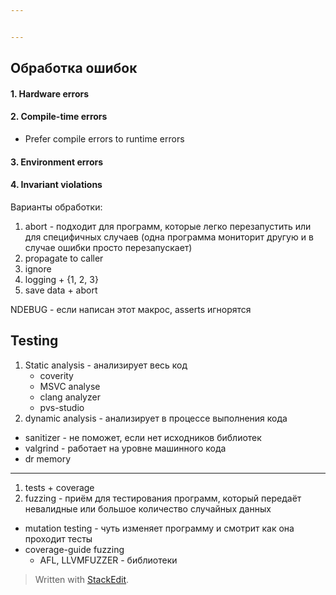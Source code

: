 ```yaml
---


---
```


<h2 id="обработка-ошибок">Обработка ошибок</h2>
<h4 id="hardware-errors">1. Hardware errors</h4>
<h4 id="compile-time-errors">2. Compile-time errors</h4>
<ul>
<li>Prefer compile errors to runtime errors</li>
</ul>
<h4 id="environment-errors">3. Environment errors</h4>
<h4 id="invariant-violations">4. Invariant violations</h4>
<p>Варианты обработки:</p>
<ol>
<li>abort - подходит для программ, которые легко перезапустить или для специфичных случаев (одна программа мониторит другую и в случае ошибки просто перезапускает)</li>
<li>propagate to caller</li>
<li>ignore</li>
<li>logging + {1, 2, 3}</li>
<li>save data + abort</li>
</ol>
<p>NDEBUG - если написан этот макрос, asserts игнорятся</p>
<h2 id="testing">Testing</h2>
<ol>
<li>Static analysis - анализирует весь код
<ul>
<li>coverity</li>
<li>MSVC analyse</li>
<li>clang analyzer</li>
<li>pvs-studio</li>
</ul>
</li>
<li>dynamic analysis - анализирует в процессе выполнения кода</li>
</ol>
<ul>
<li>sanitizer - не поможет, если нет исходников библиотек</li>
<li>valgrind - работает на уровне машинного кода</li>
<li>dr memory</li>
</ul>
<hr>
<ol>
<li>tests + coverage</li>
<li>fuzzing - приём для тестирования программ, который передаёт невалидные или большое количество случайных данных</li>
</ol>
<ul>
<li>mutation testing - чуть изменяет программу и смотрит как она проходит тесты</li>
<li>coverage-guide fuzzing
<ul>
<li>AFL, LLVMFUZZER - библиотеки</li>
</ul>
</li>
</ul>
<blockquote>
<p>Written with <a href="https://stackedit.io/">StackEdit</a>.</p>
</blockquote>

